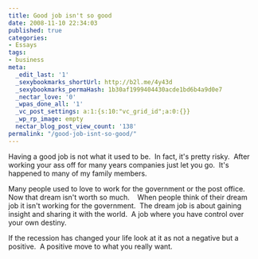 ```yaml
---
title: Good job isn't so good
date: 2008-11-10 22:34:03
published: true
categories:
- Essays
tags:
- business
meta:
  _edit_last: '1'
  _sexybookmarks_shortUrl: http://b2l.me/4y43d
  _sexybookmarks_permaHash: 1b30af1999404430acde1bd6b4a9d0e7
  _nectar_love: '0'
  _wpas_done_all: '1'
  _vc_post_settings: a:1:{s:10:"vc_grid_id";a:0:{}}
  _wp_rp_image: empty
  nectar_blog_post_view_count: '138'
permalink: "/good-job-isnt-so-good/"
---
```

Having a good job is not what it used to be.  In fact, it's pretty risky.  After working your ass off for many years companies just let you go.  It's happened to many of my family members.

Many people used to love to work for the government or the post office.  Now that dream isn't worth so much.    When people think of their dream job it isn't working for the government.  The dream job is about gaining insight and sharing it with the world.  A job where you have control over your own destiny.

If the recession has changed your life look at it as not a negative but a positive.  A positive move to what you really want.

